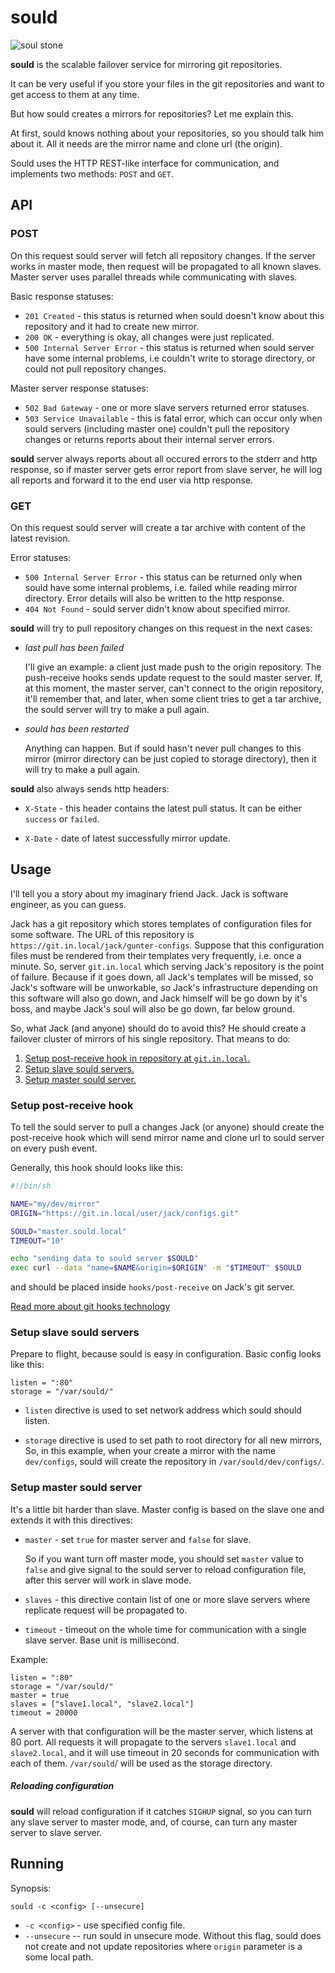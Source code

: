 # sould

![soul stone](https://cloud.githubusercontent.com/assets/8445924/9289433/29a8d22c-435f-11e5-9be8-294c41670873.png)

**sould** is the scalable failover service for mirroring git repositories.

It can be very useful if you store your files in the git repositories and want
to get access to them at any time.

But how sould creates a mirrors for repositories? Let me explain this.

At first, sould knows nothing about your repositories, so you should talk him
about it. All it needs are the mirror name and clone url (the origin).

Sould uses the HTTP REST-like interface for communication, and implements two
methods: `POST` and `GET`.

## API

### POST
On this request sould server will fetch all repository changes. If the server
works in master mode, then request will be propagated to all known slaves.
Master server uses parallel threads while communicating with slaves.

Basic response statuses:
- `201 Created` - this status is returned when sould doesn't know about this
    repository and it had to create new mirror.
- `200 OK` - everything is okay, all changes were just replicated.
- `500 Internal Server Error` - this status is returned when sould server have
     some internal problems, i.e couldn't write to storage directory, or could
     not pull repository changes.

Master server response statuses:
- `502 Bad Gateway` - one or more slave servers returned error statuses.
- `503 Service Unavailable` - this is fatal error, which can occur only
    when sould servers (including master one) couldn't pull the repository
    changes or returns reports about their internal server errors.

**sould** server always reports about all occured errors to the stderr and http
response, so if master server gets error report from slave server, he will log
all reports and forward it to the end user via http response.

### GET
On this request sould server will create a tar archive with content of the
latest revision.

Error statuses:
- `500 Internal Server Error` - this status can be returned only when sould
     have some internal problems, i.e. failed while reading mirror directory.
     Error details will also be written to the http response.
- `404 Not Found` - sould server didn't know about specified mirror.

**sould** will try to pull repository changes on this request in the next
cases:
- *last pull has been failed*

    I'll give an example: a client just made push to the origin repository. The
    push-receive hooks sends update request to  the sould master server. If, at
    this moment, the master server, can't connect to the origin repository,
    it'll remember that, and later, when some client tries to get a tar
    archive, the sould server will try to make a pull again.

- *sould has been restarted*

    Anything can happen. But if sould hasn't never pull changes to this mirror
    (mirror directory can be just copied to storage directory), then it will
    try to make a pull again.

**sould** also always sends http headers:

- `X-State` - this header contains the latest pull status. It can be either
    `success` or `failed`.

- `X-Date` - date of latest successfully mirror update.

## Usage

I'll tell you a story about my imaginary friend Jack. Jack is software
engineer, as you can guess.

Jack has a git repository which stores templates of configuration files for
some software. The URL of this repository is
`https://git.in.local/jack/gunter-configs`. Suppose that this configuration
files must be rendered from their templates very frequently, i.e. once a
minute. So, server `git.in.local` which serving Jack's repository is the point
of failure.  Because if it goes down, all Jack's templates will be missed, so
Jack's software will be unworkable, so Jack's infrastructure depending on this
software will also go down, and Jack himself will be go down by it's boss, and
maybe Jack's soul will also be go down, far below ground.

So, what Jack (and anyone) should do to avoid this? He should create a failover
cluster of mirrors of his single repository. That means to do:

1. [Setup post-receive hook in repository at `git.in.local`.](#setup-post-receive-hook)
2. [Setup slave sould servers.](#setup-slave-sould-servers)
3. [Setup master sould server.](#setup-master-sould-server)

### Setup post-receive hook

To tell the sould server to pull a changes Jack (or anyone) should create the
post-receive hook which will send mirror name and clone url to sould server on
every push event.

Generally, this hook should looks like this:

```bash
#!/bin/sh

NAME="my/dev/mirror"
ORIGIN="https://git.in.local/user/jack/configs.git"

SOULD="master.sould.local"
TIMEOUT="10"

echo "sending data to sould server $SOULD"
exec curl --data "name=$NAME&origin=$ORIGIN" -m "$TIMEOUT" $SOULD
```

and should be placed inside `hooks/post-receive` on Jack's git server.

[Read more about git hooks technology](https://raw.githubusercontent.com/git/git/master/Documentation/githooks.txt)

### Setup slave sould servers

Prepare to flight, because sould is easy in configuration. Basic config looks
like this:

```
listen = ":80"
storage = "/var/sould/"
```

- `listen` directive is used to set network address which sould should listen.

- `storage` directive is used to set path to root directory for all new
    mirrors, So, in this example, when your create a mirror with the name
    `dev/configs`, sould will create the repository in
    `/var/sould/dev/configs/`.

### Setup master sould server

It's a little bit harder than slave. Master config is based on the slave one
and extends it with this directives:

- `master` - set `true` for master server and `false` for slave.

    So if you want turn off master mode, you should set `master` value to
    `false` and give signal to the sould server to reload configuration file,
    after this server will work in slave mode.

- `slaves` - this directive contain list of one or more slave servers where
    replicate request will be propagated to.

- `timeout` - timeout on the whole time for communication with a single slave
    server. Base unit is millisecond.

Example:
```
listen = ":80"
storage = "/var/sould/"
master = true
slaves = ["slave1.local", "slave2.local"]
timeout = 20000
```

A server with that configuration will be the master server, which listens at 80
port. All requests it will propagate to the servers `slave1.local` and
`slave2.local`, and it will use timeout in 20 seconds for communication with
each of them. `/var/sould`/ will be used as the storage directory.

##### Reloading configuration

**sould** will reload configuration if it catches `SIGHUP` signal, so you can
turn any slave server to master mode, and, of course, can turn any master
server to slave server.

## Running

Synopsis:
```
sould -c <config> [--unsecure]
```

- `-c <config>` - use specified config file.
- `--unsecure` -- run sould in unsecure mode. Without this flag, sould
    does not create and not update repositories where `origin` parameter is a
    some local path.
